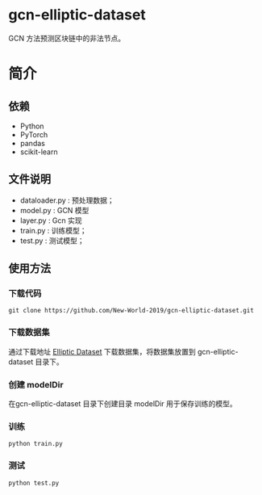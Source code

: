 # gcn-elliptic-dataset
GCN 方法预测区块链中的非法节点。

# 简介
## 依赖
- Python
- PyTorch
- pandas
- scikit-learn

## 文件说明
- dataloader.py : 预处理数据；
- model.py : GCN 模型
- layer.py : Gcn 实现
- train.py : 训练模型；
- test.py : 测试模型；

## 使用方法
### 下载代码
```
git clone https://github.com/New-World-2019/gcn-elliptic-dataset.git
```
### 下载数据集
通过下载地址 [Elliptic Dataset](https://www.kaggle.com/ellipticco/elliptic-data-set#elliptic_bitcoin_dataset.zip) 下载数据集，将数据集放置到 gcn-elliptic-dataset 目录下。
### 创建 modelDir
在gcn-elliptic-dataset 目录下创建目录 modelDir 用于保存训练的模型。
### 训练
```
python train.py
```
### 测试
```
python test.py
```
